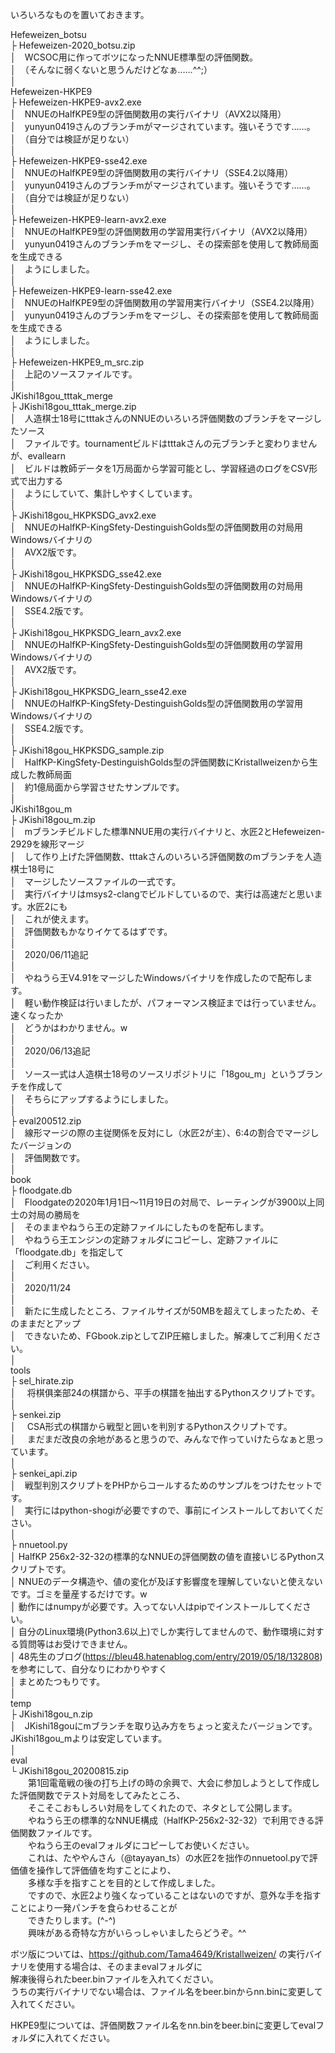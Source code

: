 いろいろなものを置いておきます。  
  
Hefeweizen_botsu  
├ Hefeweizen-2020_botsu.zip  
│　WCSOC用に作ってボツになったNNUE標準型の評価関数。  
│　（そんなに弱くないと思うんだけどなぁ……^^;）  
│  
Hefeweizen-HKPE9  
├ Hefeweizen-HKPE9-avx2.exe  
│　NNUEのHalfKPE9型の評価関数用の実行バイナリ（AVX2以降用）  
│　yunyun0419さんのブランチmがマージされています。強いそうです……。  
│　（自分では検証が足りない）  
│  
├ Hefeweizen-HKPE9-sse42.exe  
│　NNUEのHalfKPE9型の評価関数用の実行バイナリ（SSE4.2以降用）  
│　yunyun0419さんのブランチmがマージされています。強いそうです……。  
│　（自分では検証が足りない）  
│  
├ Hefeweizen-HKPE9-learn-avx2.exe  
│　NNUEのHalfKPE9型の評価関数用の学習用実行バイナリ（AVX2以降用）  
│　yunyun0419さんのブランチmをマージし、その探索部を使用して教師局面を生成できる  
│　ようにしました。  
│  
├ Hefeweizen-HKPE9-learn-sse42.exe  
│　NNUEのHalfKPE9型の評価関数用の学習用実行バイナリ（SSE4.2以降用）  
│　yunyun0419さんのブランチmをマージし、その探索部を使用して教師局面を生成できる  
│　ようにしました。  
│  
├ Hefeweizen-HKPE9_m_src.zip  
│　上記のソースファイルです。  
│  
JKishi18gou_tttak_merge  
├ JKishi18gou_tttak_merge.zip  
│　人造棋士18号にtttakさんのNNUEのいろいろ評価関数のブランチをマージしたソース  
│　ファイルです。tournamentビルドはtttakさんの元ブランチと変わりませんが、evallearn  
│　ビルドは教師データを1万局面から学習可能とし、学習経過のログをCSV形式で出力する  
│　ようにしていて、集計しやすくしています。  
│  
├ JKishi18gou_HKPKSDG_avx2.exe  
│　NNUEのHalfKP-KingSfety-DestinguishGolds型の評価関数用の対局用Windowsバイナリの  
│　AVX2版です。  
│  
├ JKishi18gou_HKPKSDG_sse42.exe  
│　NNUEのHalfKP-KingSfety-DestinguishGolds型の評価関数用の対局用Windowsバイナリの  
│　SSE4.2版です。  
│  
├ JKishi18gou_HKPKSDG_learn_avx2.exe  
│　NNUEのHalfKP-KingSfety-DestinguishGolds型の評価関数用の学習用Windowsバイナリの  
│　AVX2版です。  
│  
├ JKishi18gou_HKPKSDG_learn_sse42.exe  
│　NNUEのHalfKP-KingSfety-DestinguishGolds型の評価関数用の学習用Windowsバイナリの  
│　SSE4.2版です。  
│  
├ JKishi18gou_HKPKSDG_sample.zip  
│　HalfKP-KingSfety-DestinguishGolds型の評価関数にKristallweizenから生成した教師局面  
│　約1億局面から学習させたサンプルです。  
│  
JKishi18gou_m  
├ JKishi18gou_m.zip  
│　mブランチビルドした標準NNUE用の実行バイナリと、水匠2とHefeweizen-2929を線形マージ  
│　して作り上げた評価関数、tttakさんのいろいろ評価関数のmブランチを人造棋士18号に  
│　マージしたソースファイルの一式です。  
│　実行バイナリはmsys2-clangでビルドしているので、実行は高速だと思います。水匠2にも  
│　これが使えます。  
│　評価関数もかなりイケてるはずです。  
│  
│　2020/06/11追記  
│  
│　やねうら王V4.91をマージしたWindowsバイナリを作成したので配布します。  
│　軽い動作検証は行いましたが、パフォーマンス検証までは行っていません。速くなったか  
│　どうかはわかりません。w  
│  
│　2020/06/13追記  
│  
│　ソース一式は人造棋士18号のソースリポジトリに「18gou_m」というブランチを作成して  
│　そちらにアップするようにしました。  
│  
├ eval200512.zip  
│　線形マージの際の主従関係を反対にし（水匠2が主）、6:4の割合でマージしたバージョンの  
│　評価関数です。  
│  
book  
├ floodgate.db  
│　Floodgateの2020年1月1日～11月19日の対局で、レーティングが3900以上同士の対局の勝局を  
│　そのままやねうら王の定跡ファイルにしたものを配布します。  
│　やねうら王エンジンの定跡フォルダにコピーし、定跡ファイルに「floodgate.db」を指定して  
│　ご利用ください。  
│  
│　2020/11/24  
│  
│　新たに生成したところ、ファイルサイズが50MBを超えてしまったため、そのままだとアップ  
│　できないため、FGbook.zipとしてZIP圧縮しました。解凍してご利用ください。  
│  
tools  
├ sel_hirate.zip  
│　 将棋俱楽部24の棋譜から、平手の棋譜を抽出するPythonスクリプトです。  
│  
├ senkei.zip  
│　 CSA形式の棋譜から戦型と囲いを判別するPythonスクリプトです。  
│　 まだまだ改良の余地があると思うので、みんなで作っていけたらなぁと思っています。  
│  
├ senkei_api.zip  
│　戦型判別スクリプトをPHPからコールするためのサンプルをつけたセットです。  
│　実行にはpython-shogiが必要ですので、事前にインストールしておいてください。  
│  
├ nnuetool.py  
│  HalfKP 256x2-32-32の標準的なNNUEの評価関数の値を直接いじるPythonスクリプトです。  
│  NNUEのデータ構造や、値の変化が及ぼす影響度を理解していないと使えないです。ゴミを量産するだけです。w  
│  動作にはnumpyが必要です。入ってない人はpipでインストールしてください。  
│  自分のLinux環境(Python3.6以上)でしか実行してませんので、動作環境に対する質問等はお受けできません。  
│  48先生のブログ(https://bleu48.hatenablog.com/entry/2019/05/18/132808) を参考にして、自分なりにわかりやすく  
│  まとめたつもりです。  
│  
temp  
├ JKishi18gou_n.zip  
│　JKishi18gouにmブランチを取り込み方をちょっと変えたバージョンです。JKishi18gou_mよりは安定しています。  
│  
eval  
└ JKishi18gou_20200815.zip  
　　第1回電竜戦の後の打ち上げの時の余興で、大会に参加しようとして作成した評価関数でテスト対局をしてみたところ、  
　　そこそこおもしろい対局をしてくれたので、ネタとして公開します。  
　　やねうら王の標準的なNNUE構成（HalfKP-256x2-32-32）で利用できる評価関数ファイルです。  
　　やねうら王のevalフォルダにコピーしてお使いください。  
　　これは、たややんさん（@tayayan_ts）の水匠2を拙作のnnuetool.pyで評価値を操作して評価値を均すことにより、  
　　多様な手を指すことを目的として作成しました。  
　　ですので、水匠2より強くなっていることはないのですが、意外な手を指すことにより一発パンチを食らわせることが  
　　できたりします。(^-^)  
　　興味がある奇特な方がいらっしゃいましたらどうぞ。^^  
  
  
ボツ版については、https://github.com/Tama4649/Kristallweizen/ の実行バイナリを使用する場合は、そのままevalフォルダに  
解凍後得られたbeer.binファイルを入れてください。  
うちの実行バイナリでない場合は、ファイル名をbeer.binからnn.binに変更して入れてください。  
  
HKPE9型については、評価関数ファイル名をnn.binをbeer.binに変更してevalフォルダに入れてください。  
